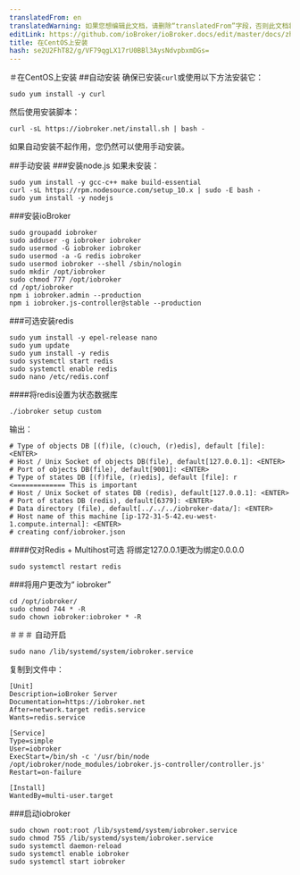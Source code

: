 ```yaml
---
translatedFrom: en
translatedWarning: 如果您想编辑此文档，请删除“translatedFrom”字段，否则此文档将再次自动翻译
editLink: https://github.com/ioBroker/ioBroker.docs/edit/master/docs/zh-cn/install/centos.md
title: 在CentOS上安装
hash: se2U2FhT82/g/VF79qgLX17rU0BBl3AysNdvpbxmDGs=
---
```

＃在CentOS上安装
##自动安装
确保已安装`curl`或使用以下方法安装它：

`sudo yum install -y curl`

然后使用安装脚本：

`curl -sL https://iobroker.net/install.sh | bash -`

如果自动安装不起作用，您仍然可以使用手动安装。

##手动安装
###安装node.js
如果未安装：

```
sudo yum install -y gcc-c++ make build-essential
curl -sL https://rpm.nodesource.com/setup_10.x | sudo -E bash -
sudo yum install -y nodejs
```

###安装ioBroker
```
sudo groupadd iobroker
sudo adduser -g iobroker iobroker
sudo usermod -G iobroker iobroker
sudo usermod -a -G redis iobroker
sudo usermod iobroker --shell /sbin/nologin
sudo mkdir /opt/iobroker
sudo chmod 777 /opt/iobroker
cd /opt/iobroker
npm i iobroker.admin --production
npm i iobroker.js-controller@stable --production
```

###可选安装redis
```
sudo yum install -y epel-release nano
sudo yum update
sudo yum install -y redis
sudo systemctl start redis
sudo systemctl enable redis
sudo nano /etc/redis.conf
```

####将redis设置为状态数据库
```
./iobroker setup custom
```

输出：

```
# Type of objects DB [(f)ile, (c)ouch, (r)edis], default [file]: <ENTER>
# Host / Unix Socket of objects DB(file), default[127.0.0.1]: <ENTER>
# Port of objects DB(file), default[9001]: <ENTER>
# Type of states DB [(f)file, (r)edis], default [file]: r   <============= This is important
# Host / Unix Socket of states DB (redis), default[127.0.0.1]: <ENTER>
# Port of states DB (redis), default[6379]: <ENTER>
# Data directory (file), default[../../../iobroker-data/]: <ENTER>
# Host name of this machine [ip-172-31-5-42.eu-west-1.compute.internal]: <ENTER>
# creating conf/iobroker.json
```

####仅对Redis + Multihost可选
将绑定127.0.0.1更改为绑定0.0.0.0

```
sudo systemctl restart redis
```

###将用户更改为“ iobroker”
```
cd /opt/iobroker/
sudo chmod 744 * -R
sudo chown iobroker:iobroker * -R
```

＃＃＃ 自动开启
```
sudo nano /lib/systemd/system/iobroker.service
```

复制到文件中：

```
[Unit]
Description=ioBroker Server
Documentation=https://iobroker.net
After=network.target redis.service
Wants=redis.service

[Service]
Type=simple
User=iobroker
ExecStart=/bin/sh -c '/usr/bin/node /opt/iobroker/node_modules/iobroker.js-controller/controller.js'
Restart=on-failure

[Install]
WantedBy=multi-user.target
```

###启动iobroker
```
sudo chown root:root /lib/systemd/system/iobroker.service
sudo chmod 755 /lib/systemd/system/iobroker.service
sudo systemctl daemon-reload
sudo systemctl enable iobroker
sudo systemctl start iobroker
```
